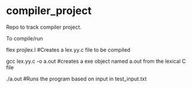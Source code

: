 # compiler_project

Repo to track compiler project.

To compile/run

flex projlex.l #Creates a lex.yy.c file to be compiled

gcc lex.yy.c -o a.out #creates a exe object named a.out from the lexical C file

./a.out #Runs the program based on input in test_input.txt
